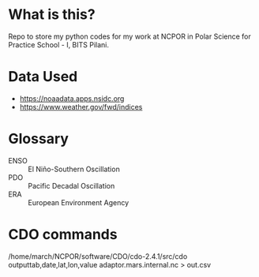 # What is this?
Repo to store my python codes for my work at NCPOR in Polar Science for Practice School - I, BITS Pilani.

# Data Used
- https://noaadata.apps.nsidc.org
- https://www.weather.gov/fwd/indices

# Glossary

<dl>
  <dt>ENSO</dt><dd>El Niño-Southern Oscillation</dd>
  <dt>PDO</dt><dd>Pacific Decadal Oscillation</dd>
  <dt>ERA</dt><dd>European Environment Agency</dd>
</dl>

# CDO commands
/home/march/NCPOR/software/CDO/cdo-2.4.1/src/cdo outputtab,date,lat,lon,value adaptor.mars.internal.nc > out.csv